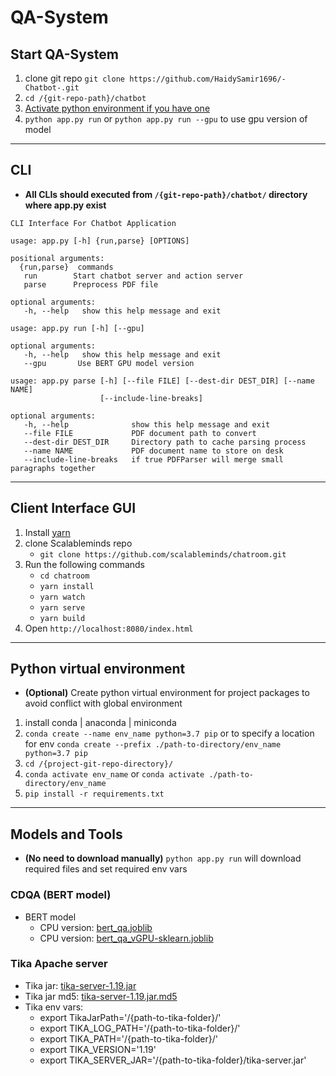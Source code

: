 # QA-System



## Start QA-System
1. clone git repo `git clone https://github.com/HaidySamir1696/-Chatbot-.git`
2. `cd /{git-repo-path}/chatbot`
3. [Activate python environment if you have one](#Python-virtual-environment)
4. `python app.py run` or `python app.py run --gpu` to use gpu version of model

---

## CLI
- __All CLIs should executed from `/{git-repo-path}/chatbot/` directory where app.py exist__
```
CLI Interface For Chatbot Application

usage: app.py [-h] {run,parse} [OPTIONS]

positional arguments:
  {run,parse}  commands
   run        Start chatbot server and action server
   parse      Preprocess PDF file

optional arguments:
   -h, --help   show this help message and exit
```

```
usage: app.py run [-h] [--gpu]

optional arguments:
   -h, --help   show this help message and exit
   --gpu       Use BERT GPU model version
```

```
usage: app.py parse [-h] [--file FILE] [--dest-dir DEST_DIR] [--name NAME]
                    [--include-line-breaks]

optional arguments:
   -h, --help              show this help message and exit
   --file FILE             PDF document path to convert
   --dest-dir DEST_DIR     Directory path to cache parsing process
   --name NAME             PDF document name to store on desk
   --include-line-breaks   if true PDFParser will merge small paragraphs together
```

---

## Client Interface GUI
1. Install [yarn](https://classic.yarnpkg.com/en/docs/install)
2. clone Scalableminds repo 
   - `git clone https://github.com/scalableminds/chatroom.git` 
3. Run the following commands
   - `cd chatroom`
   - `yarn install`
   - `yarn watch`
   - `yarn serve`
   - `yarn build`
4. Open `http://localhost:8080/index.html`

---

## Python virtual environment
- __(Optional)__ Create python virtual environment for project packages to avoid conflict with global environment
1. install conda | anaconda | miniconda
2. `conda create --name env_name python=3.7 pip` or to specify a location for env `conda create --prefix ./path-to-directory/env_name python=3.7 pip`
3. `cd /{project-git-repo-directory}/`
4. `conda activate env_name` or `conda activate ./path-to-directory/env_name`
5. `pip install -r requirements.txt`

---

## Models and Tools
- __(No need to download manually)__ `python app.py run` will download required files and set required env vars

### CDQA (BERT model)
- BERT model
   - CPU version: [bert_qa.joblib](https://github.com/cdqa-suite/cdQA/releases/download/bert_qa/bert_qa.joblib)
   - CPU version: [bert_qa_vGPU-sklearn.joblib](https://github.com/cdqa-suite/cdQA/releases/download/bert_qa_vGPU/bert_qa_vGPU-sklearn.joblib)

### Tika Apache server
- Tika jar:   [tika-server-1.19.jar](https://repo1.maven.org/maven2/org/apache/tika/tika-server/1.19/tika-server-1.19.jar)
- Tika jar md5:   [tika-server-1.19.jar.md5](https://repo1.maven.org/maven2/org/apache/tika/tika-server/1.19/tika-server-1.19.jar.md5)
- Tika env vars:
    - export TikaJarPath='/{path-to-tika-folder}/'
    - export TIKA_LOG_PATH='/{path-to-tika-folder}/'
    - export TIKA_PATH='/{path-to-tika-folder}/'
    - export TIKA_VERSION='1.19'
    - export TIKA_SERVER_JAR='/{path-to-tika-folder}/tika-server.jar'